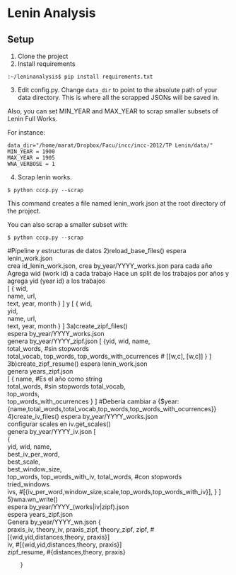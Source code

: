 # Lenin Analysis

## Setup

1. Clone the project
2. Install requirements

```
:~/leninanalysis$ pip install requirements.txt
```
3. Edit config.py. Change `data_dir` to point to the absolute path of your data directory. This is where all the scrapped JSONs will be saved in.

Also, you can set MIN_YEAR and MAX_YEAR to scrap smaller subsets of Lenin Full Works. 

For instance:

```
data_dir="/home/marat/Dropbox/Facu/incc/incc-2012/TP Lenin/data/"
MIN_YEAR = 1900
MAX_YEAR = 1905
WNA_VERBOSE = 1
``` 
4. Scrap lenin works.

```
$ python cccp.py --scrap
``` 
This command creates a file named lenin_work.json at the root directory of the project.

You can also scrap a smaller subset with:
```
$ python cccp.py --scrap
``` 


#Pipeline y estructuras de datos
2)reload_base_files() 
    espera lenin_work.json  
    crea id_lenin_work.json, crea by_year/YYYY_works.json para cada año 
    Agrega wid (work id) a cada trabajo 
    Hace un split de los trabajos por años y agrega yid (year id) a los trabajos  
        [ 
            { 
                wid,  
                name, 
                url,  
                text, 
                year, 
                month 
            } 
        ] 
        y 
        [ 
            { 
                wid,  
                yid,  
                name, 
                url,  
                text, 
                year, 
                month 
            } 
        ] 
3a)create_zipf_files()  
    espera by_year/YYYY_works.json  
    genera by_year/YYYY_zipf.json 
        [ 
            {yid, 
             wid, 
             name,  
             total_words,   #sin stopwords  
             total_vocab, 
             top_words, 
             top_words_with_ocurrences # [[w,c], [w,c]] 
            } 
        ]    
3b)create_zipf_resume() 
    espera lenin_work.json  
    genera years_zipf.json  
        [ 
            { 
                name,     #Es el año como string  
                total_words, #sin stopwords 
                total_vocab,  
                top_words,  
                top_words_with_ocurrences 
            } 
        ] 
    #Deberia cambiar a {$year: {name,total_words,total_vocab,top_words,top_words_with_ocurrences}}  
4)create_iv_files() 
    espera by_year/YYYY_works.json  
    configurar scales en iv.get_scales()  
    genera by_year/YYYY_iv.json 
     [  
        {    
         yid, 
         wid, 
         name,  
         best_iv_per_word,  
         best_scale,  
         best_window_size,  
         top_words, 
         top_words_with_iv, 
         total_words, #con stopwords  
         tried_windows  
         ivs, #[{iv_per_word,window_size,scale,top_words,top_words_with_iv}], 
        } 
 ]  
5)wna.wn_write()  
        espera by_year/YYYY_(works|iv|zipf).json  
        espera years_zipf.json  
        Genera by_year/YYYY_wn.json 
        {    
         praxis_iv, 
         theory_iv, 
         praxis_zipf, 
         theory_zipf, 
         zipf, #[{wid,yid,distances,theory, praxis}]  
         iv, #[{wid,yid,distances,theory, praxis}]  
         zipf_resume, #{distances,theory, praxis} 
          
        } 